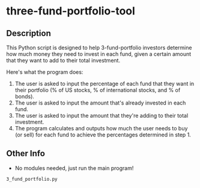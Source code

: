 # three-fund-portfolio-tool
## Description
This Python script is designed to help 3-fund-portfolio investors determine how much money they need to invest in each fund, given a certain amount that they want to add to their total investment.

Here's what the program does:
1. The user is asked to input the percentage of each fund that they want in their portfolio (% of US stocks, % of international stocks, and % of bonds).
2. The user is asked to input the amount that's already invested in each fund.
3. The user is asked to input the amount that they're adding to their total investment.
4. The program calculates and outputs how much the user needs to buy (or sell) for each fund to achieve the percentages determined in step 1.

## Other Info
- No modules needed, just run the main program!
```
3_fund_portfolio.py
```
